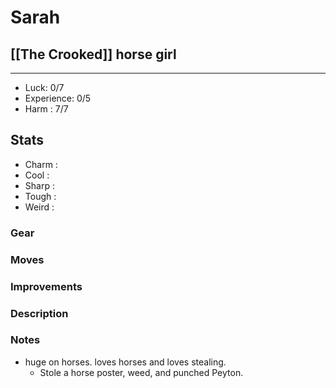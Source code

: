 # Sarah
## [[The Crooked]] horse girl
---
 - Luck: 0/7
 - Experience: 0/5
 - Harm : 7/7

## Stats
- Charm : 
- Cool :
- Sharp :
- Tough :
- Weird :
 
### Gear

### Moves

### Improvements

### Description

### Notes
- huge on horses. loves horses and loves stealing.
	- Stole a horse poster, weed, and punched Peyton.
